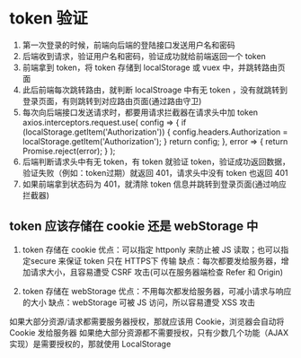 # token 验证

1. 第一次登录的时候，前端向后端的登陆接口发送用户名和密码
2. 后端收到请求，验证用户名和密码，验证成功就给前端返回一个 token
3. 前端拿到 token，将 token 存储到 localStorage 或 vuex 中，并跳转路由页面
4. 此后前端每次跳转路由，就判断 localStroage 中有无 token ，没有就跳转到登录页面，有则跳转到对应路由页面(通过路由守卫)
5. 每次向后端接口发送请求时，都要用请求拦截器在请求头中加 token
  axios.interceptors.request.use(
    config => {
      if (localStorage.getItem('Authorization')) {
        config.headers.Authorization = localStorage.getItem('Authorization');
      }
      return config;
    },
    error => {
      return Promise.reject(error);
    }
  );
6. 后端判断请求头中有无 token，有 token 就验证 token，验证成功返回数据，验证失败（例如：token过期）就返回 401，请求头中没有 token 也返回 401
7. 如果前端拿到状态码为 401，就清除 token 信息并跳转到登录页面(通过响应拦截器)

## token 应该存储在 cookie 还是 webStorage 中

1. token 存储在 cookie
优点：可以指定 httponly 来防止被 JS 读取；也可以指定secure 来保证 token 只在 HTTPS下 传输
缺点：每次都要发给服务器，增加请求大小，且容易遭受 CSRF 攻击(可以在服务器端检查 Refer 和 Origin)

2. token 存储在 webStorage
优点：不用每次都发给服务器，可减小请求与响应的大小
缺点：webStorage 可被 JS 访问，所以容易遭受 XSS 攻击

如果大部分资源/请求都需要服务器授权，那就应该用 Cookie，浏览器会自动将 Cookie 发给服务器
如果绝大部分资源都不需要授权，只有少数几个功能（AJAX实现）是需要授权的，那就使用 LocalStorage
